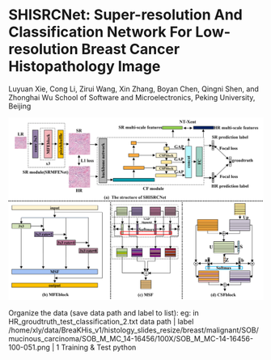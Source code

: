# SHISRCNet: Super-resolution And Classification Network For Low-resolution Breast Cancer Histopathology Image
Luyuan Xie, Cong Li, Zirui Wang, Xin Zhang, Boyan Chen, Qingni Shen, and Zhonghai Wu
School of Software and Microelectronics, Peking University, Beijing
<p align="center">
   <img src="fig1.png" width="600"/>
</p>
Organize the data (save data path and label to list):
eg: in HR_groudtruth_test_classification_2.txt
                                         data path                                                                                              |    label
/home/xly/data/BreaKHis_v1/histology_slides_resize/breast/malignant/SOB/mucinous_carcinoma/SOB_M_MC_14-16456/100X/SOB_M_MC-14-16456-100-051.png |      1
Training & Test
python 
